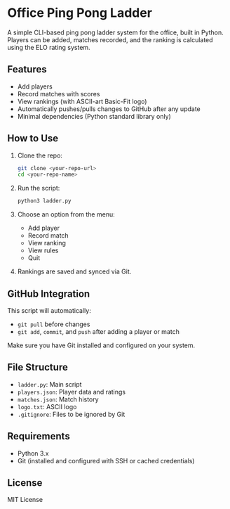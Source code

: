 # Office Ping Pong Ladder

A simple CLI-based ping pong ladder system for the office, built in Python.
Players can be added, matches recorded, and the ranking is calculated using the ELO rating system.

## Features

- Add players
- Record matches with scores
- View rankings (with ASCII-art Basic-Fit logo)
- Automatically pushes/pulls changes to GitHub after any update
- Minimal dependencies (Python standard library only)

## How to Use

1. Clone the repo:

   ```bash
   git clone <your-repo-url>
   cd <your-repo-name>
   ```

2. Run the script:

   ```bash
   python3 ladder.py
   ```

3. Choose an option from the menu:

   - Add player
   - Record match
   - View ranking
   - View rules
   - Quit

4. Rankings are saved and synced via Git.

## GitHub Integration

This script will automatically:

- `git pull` before changes
- `git add`, `commit`, and `push` after adding a player or match

Make sure you have Git installed and configured on your system.

## File Structure

- `ladder.py`: Main script
- `players.json`: Player data and ratings
- `matches.json`: Match history
- `logo.txt`: ASCII logo
- `.gitignore`: Files to be ignored by Git

## Requirements

- Python 3.x
- Git (installed and configured with SSH or cached credentials)

## License

MIT License
